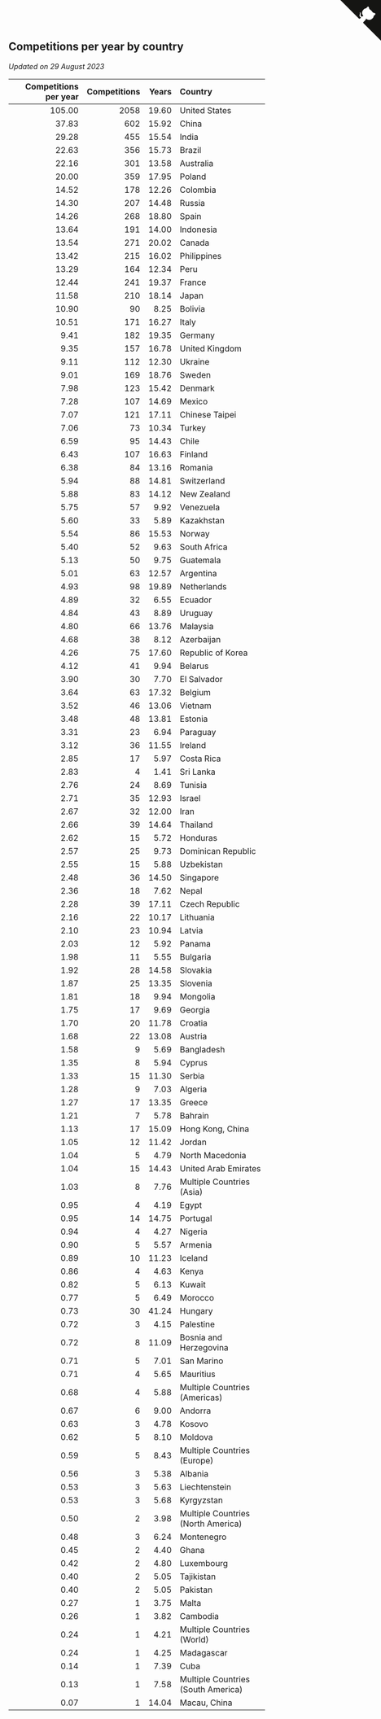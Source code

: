 ## Competitions per year by country

*Updated on 29 August 2023*

| Competitions per year | Competitions | Years | Country |
| ---: | ---: | ---: | :--- |
| 105.00 | 2058 | 19.60 | United States |
| 37.83 | 602 | 15.92 | China |
| 29.28 | 455 | 15.54 | India |
| 22.63 | 356 | 15.73 | Brazil |
| 22.16 | 301 | 13.58 | Australia |
| 20.00 | 359 | 17.95 | Poland |
| 14.52 | 178 | 12.26 | Colombia |
| 14.30 | 207 | 14.48 | Russia |
| 14.26 | 268 | 18.80 | Spain |
| 13.64 | 191 | 14.00 | Indonesia |
| 13.54 | 271 | 20.02 | Canada |
| 13.42 | 215 | 16.02 | Philippines |
| 13.29 | 164 | 12.34 | Peru |
| 12.44 | 241 | 19.37 | France |
| 11.58 | 210 | 18.14 | Japan |
| 10.90 | 90 | 8.25 | Bolivia |
| 10.51 | 171 | 16.27 | Italy |
| 9.41 | 182 | 19.35 | Germany |
| 9.35 | 157 | 16.78 | United Kingdom |
| 9.11 | 112 | 12.30 | Ukraine |
| 9.01 | 169 | 18.76 | Sweden |
| 7.98 | 123 | 15.42 | Denmark |
| 7.28 | 107 | 14.69 | Mexico |
| 7.07 | 121 | 17.11 | Chinese Taipei |
| 7.06 | 73 | 10.34 | Turkey |
| 6.59 | 95 | 14.43 | Chile |
| 6.43 | 107 | 16.63 | Finland |
| 6.38 | 84 | 13.16 | Romania |
| 5.94 | 88 | 14.81 | Switzerland |
| 5.88 | 83 | 14.12 | New Zealand |
| 5.75 | 57 | 9.92 | Venezuela |
| 5.60 | 33 | 5.89 | Kazakhstan |
| 5.54 | 86 | 15.53 | Norway |
| 5.40 | 52 | 9.63 | South Africa |
| 5.13 | 50 | 9.75 | Guatemala |
| 5.01 | 63 | 12.57 | Argentina |
| 4.93 | 98 | 19.89 | Netherlands |
| 4.89 | 32 | 6.55 | Ecuador |
| 4.84 | 43 | 8.89 | Uruguay |
| 4.80 | 66 | 13.76 | Malaysia |
| 4.68 | 38 | 8.12 | Azerbaijan |
| 4.26 | 75 | 17.60 | Republic of Korea |
| 4.12 | 41 | 9.94 | Belarus |
| 3.90 | 30 | 7.70 | El Salvador |
| 3.64 | 63 | 17.32 | Belgium |
| 3.52 | 46 | 13.06 | Vietnam |
| 3.48 | 48 | 13.81 | Estonia |
| 3.31 | 23 | 6.94 | Paraguay |
| 3.12 | 36 | 11.55 | Ireland |
| 2.85 | 17 | 5.97 | Costa Rica |
| 2.83 | 4 | 1.41 | Sri Lanka |
| 2.76 | 24 | 8.69 | Tunisia |
| 2.71 | 35 | 12.93 | Israel |
| 2.67 | 32 | 12.00 | Iran |
| 2.66 | 39 | 14.64 | Thailand |
| 2.62 | 15 | 5.72 | Honduras |
| 2.57 | 25 | 9.73 | Dominican Republic |
| 2.55 | 15 | 5.88 | Uzbekistan |
| 2.48 | 36 | 14.50 | Singapore |
| 2.36 | 18 | 7.62 | Nepal |
| 2.28 | 39 | 17.11 | Czech Republic |
| 2.16 | 22 | 10.17 | Lithuania |
| 2.10 | 23 | 10.94 | Latvia |
| 2.03 | 12 | 5.92 | Panama |
| 1.98 | 11 | 5.55 | Bulgaria |
| 1.92 | 28 | 14.58 | Slovakia |
| 1.87 | 25 | 13.35 | Slovenia |
| 1.81 | 18 | 9.94 | Mongolia |
| 1.75 | 17 | 9.69 | Georgia |
| 1.70 | 20 | 11.78 | Croatia |
| 1.68 | 22 | 13.08 | Austria |
| 1.58 | 9 | 5.69 | Bangladesh |
| 1.35 | 8 | 5.94 | Cyprus |
| 1.33 | 15 | 11.30 | Serbia |
| 1.28 | 9 | 7.03 | Algeria |
| 1.27 | 17 | 13.35 | Greece |
| 1.21 | 7 | 5.78 | Bahrain |
| 1.13 | 17 | 15.09 | Hong Kong, China |
| 1.05 | 12 | 11.42 | Jordan |
| 1.04 | 5 | 4.79 | North Macedonia |
| 1.04 | 15 | 14.43 | United Arab Emirates |
| 1.03 | 8 | 7.76 | Multiple Countries (Asia) |
| 0.95 | 4 | 4.19 | Egypt |
| 0.95 | 14 | 14.75 | Portugal |
| 0.94 | 4 | 4.27 | Nigeria |
| 0.90 | 5 | 5.57 | Armenia |
| 0.89 | 10 | 11.23 | Iceland |
| 0.86 | 4 | 4.63 | Kenya |
| 0.82 | 5 | 6.13 | Kuwait |
| 0.77 | 5 | 6.49 | Morocco |
| 0.73 | 30 | 41.24 | Hungary |
| 0.72 | 3 | 4.15 | Palestine |
| 0.72 | 8 | 11.09 | Bosnia and Herzegovina |
| 0.71 | 5 | 7.01 | San Marino |
| 0.71 | 4 | 5.65 | Mauritius |
| 0.68 | 4 | 5.88 | Multiple Countries (Americas) |
| 0.67 | 6 | 9.00 | Andorra |
| 0.63 | 3 | 4.78 | Kosovo |
| 0.62 | 5 | 8.10 | Moldova |
| 0.59 | 5 | 8.43 | Multiple Countries (Europe) |
| 0.56 | 3 | 5.38 | Albania |
| 0.53 | 3 | 5.63 | Liechtenstein |
| 0.53 | 3 | 5.68 | Kyrgyzstan |
| 0.50 | 2 | 3.98 | Multiple Countries (North America) |
| 0.48 | 3 | 6.24 | Montenegro |
| 0.45 | 2 | 4.40 | Ghana |
| 0.42 | 2 | 4.80 | Luxembourg |
| 0.40 | 2 | 5.05 | Tajikistan |
| 0.40 | 2 | 5.05 | Pakistan |
| 0.27 | 1 | 3.75 | Malta |
| 0.26 | 1 | 3.82 | Cambodia |
| 0.24 | 1 | 4.21 | Multiple Countries (World) |
| 0.24 | 1 | 4.25 | Madagascar |
| 0.14 | 1 | 7.39 | Cuba |
| 0.13 | 1 | 7.58 | Multiple Countries (South America) |
| 0.07 | 1 | 14.04 | Macau, China |


<a href="https://github.com/jonatanklosko/wca_statistics" class="github-corner" aria-label="View source on Github"><svg width="80" height="80" viewBox="0 0 250 250" style="fill:#151513; color:#fff; position: absolute; top: 0; border: 0; right: 0;" aria-hidden="true"><path d="M0,0 L115,115 L130,115 L142,142 L250,250 L250,0 Z"></path><path d="M128.3,109.0 C113.8,99.7 119.0,89.6 119.0,89.6 C122.0,82.7 120.5,78.6 120.5,78.6 C119.2,72.0 123.4,76.3 123.4,76.3 C127.3,80.9 125.5,87.3 125.5,87.3 C122.9,97.6 130.6,101.9 134.4,103.2" fill="currentColor" style="transform-origin: 130px 106px;" class="octo-arm"></path><path d="M115.0,115.0 C114.9,115.1 118.7,116.5 119.8,115.4 L133.7,101.6 C136.9,99.2 139.9,98.4 142.2,98.6 C133.8,88.0 127.5,74.4 143.8,58.0 C148.5,53.4 154.0,51.2 159.7,51.0 C160.3,49.4 163.2,43.6 171.4,40.1 C171.4,40.1 176.1,42.5 178.8,56.2 C183.1,58.6 187.2,61.8 190.9,65.4 C194.5,69.0 197.7,73.2 200.1,77.6 C213.8,80.2 216.3,84.9 216.3,84.9 C212.7,93.1 206.9,96.0 205.4,96.6 C205.1,102.4 203.0,107.8 198.3,112.5 C181.9,128.9 168.3,122.5 157.7,114.1 C157.9,116.9 156.7,120.9 152.7,124.9 L141.0,136.5 C139.8,137.7 141.6,141.9 141.8,141.8 Z" fill="currentColor" class="octo-body"></path></svg></a><style>.github-corner:hover .octo-arm{animation:octocat-wave 560ms ease-in-out}@keyframes octocat-wave{0%,100%{transform:rotate(0)}20%,60%{transform:rotate(-25deg)}40%,80%{transform:rotate(10deg)}}@media (max-width:500px){.github-corner:hover .octo-arm{animation:none}.github-corner .octo-arm{animation:octocat-wave 560ms ease-in-out}}</style>
